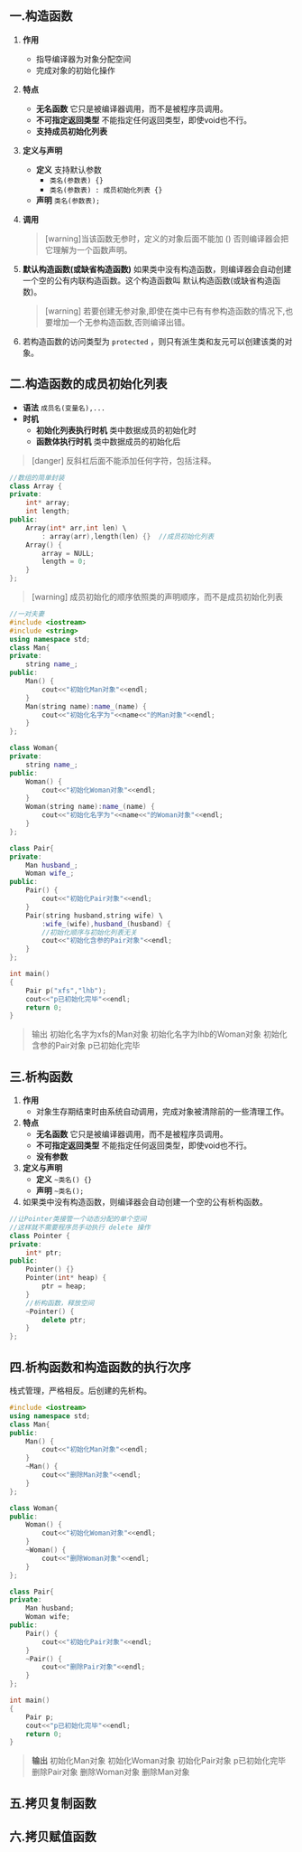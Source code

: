 
## 一.构造函数
1.	**作用**
	+	指导编译器为对象分配空间
	+	完成对象的初始化操作
2.	**特点** 
	+	**无名函数** 它只是被编译器调用，而不是被程序员调用。
	+	**不可指定返回类型** 不能指定任何返回类型，即使void也不行。
	+	**支持成员初始化列表** 
3.	**定义与声明**
	+	**定义**  支持默认参数
		+	`类名(参数表) {}`
		+	`类名(参数表) : 成员初始化列表 {}`
	+	**声明** `类名(参数表);`
4.	**调用** 
	> [warning]当该函数无参时，定义的对象后面不能加 ()
	> 否则编译器会把它理解为一个函数声明。


5.	**默认构造函数(或缺省构造函数)** 如果类中没有构造函数，则编译器会自动创建一个空的公有内联构造函数。这个构造函数叫 默认构造函数(或缺省构造函数)。
	
	>[warning] 若要创建无参对象,即使在类中已有有参构造函数的情况下,也要增加一个无参构造函数,否则编译出错。

6.	若构造函数的访问类型为 `protected` ，则只有派生类和友元可以创建该类的对象。
## 二.构造函数的成员初始化列表
+	**语法**	`成员名(变量名),...`
+	**时机** 
	+	**初始化列表执行时机** 类中数据成员的初始化时
	+	**函数体执行时机** 类中数据成员的初始化后

>[danger] 反斜杠后面不能添加任何字符，包括注释。
```c++
//数组的简单封装
class Array {
private:
	int* array;
	int length;
public:
	Array(int* arr,int len) \
		: array(arr),length(len) {}  //成员初始化列表
	Array() {
		array = NULL;
		length = 0;
	}
};
```
>[warning] 成员初始化的顺序依照类的声明顺序，而不是成员初始化列表
```c++
//一对夫妻
#include <iostream>
#include <string>
using namespace std;
class Man{
private:
	string name_;
public:
	Man() {
		cout<<"初始化Man对象"<<endl;
	}
	Man(string name):name_(name) {
		cout<<"初始化名字为"<<name<<"的Man对象"<<endl;
	}
};

class Woman{
private:
	string name_;
public:
	Woman() {
		cout<<"初始化Woman对象"<<endl;
	}
	Woman(string name):name_(name) {
		cout<<"初始化名字为"<<name<<"的Woman对象"<<endl;
	}
};

class Pair{
private:
	Man husband_;
	Woman wife_;
public:
	Pair() {
		cout<<"初始化Pair对象"<<endl;
	}
	Pair(string husband,string wife) \
		:wife_(wife),husband_(husband) {
		//初始化顺序与初始化列表无关
		cout<<"初始化含参的Pair对象"<<endl;
	}
};

int main()
{
	Pair p("xfs","lhb");
	cout<<"p已初始化完毕"<<endl;
	return 0;
}
```
>输出
>初始化名字为xfs的Man对象
>初始化名字为lhb的Woman对象
>初始化含参的Pair对象
>p已初始化完毕


## 三.析构函数
1.	**作用**
	+	对象生存期结束时由系统自动调用，完成对象被清除前的一些清理工作。
2.	**特点** 
	+	**无名函数** 它只是被编译器调用，而不是被程序员调用。
	+	**不可指定返回类型** 不能指定任何返回类型，即使void也不行。
	+	**没有参数**
3.	**定义与声明**
	+	**定义**  `~类名() {}`
	+	**声明** `~类名();`
4.	如果类中没有构造函数，则编译器会自动创建一个空的公有析构函数。
```c++
//让Pointer类接管一个动态分配的单个空间
//这样就不需要程序员手动执行 delete 操作
class Pointer {
private:
	int* ptr;
public:
	Pointer() {}
	Pointer(int* heap) {
		ptr = heap;
	}
	//析构函数，释放空间
	~Pointer() {
		delete ptr;
	}
};
```

## 四.析构函数和构造函数的执行次序
栈式管理，严格相反。后创建的先析构。
```c++
#include <iostream>
using namespace std;
class Man{
public:
	Man() {
		cout<<"初始化Man对象"<<endl;
	}
	~Man() {
		cout<<"删除Man对象"<<endl;
	}
};

class Woman{
public:
	Woman() {
		cout<<"初始化Woman对象"<<endl;
	}
	~Woman() {
		cout<<"删除Woman对象"<<endl;
	}
};

class Pair{
private:
	Man husband;
	Woman wife;
public:
	Pair() {
		cout<<"初始化Pair对象"<<endl;
	}
	~Pair() {
		cout<<"删除Pair对象"<<endl;
	}
};

int main()
{
	Pair p;
	cout<<"p已初始化完毕"<<endl;
	return 0;
}
```
> **输出**
>初始化Man对象
>初始化Woman对象
>初始化Pair对象
>p已初始化完毕
>删除Pair对象
>删除Woman对象
>删除Man对象



## 五.拷贝复制函数
## 六.拷贝赋值函数

